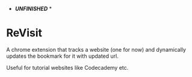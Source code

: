 * ***UNFINISHED*** *


# ReVisit

 A chrome extension that tracks a website (one for now) and dynamically updates the bookmark for it with updated url.

 Useful for tutorial websites like Codecademy etc.
